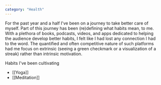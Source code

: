 ```yaml
---
category: "Health"
---
```

For the past year and a half I've been on a journey to take better care of myself. Part of this journey has been (re)defining what habits mean, to me. With a plethora of books, podcasts, videos, and apps dedicated to helping the audience develop better habits, I felt like I had lost any connection I had to the word. The quantified and often competitive nature of such platforms had me focus on extrinsic (seeing a green checkmark or a visualization of a streak) rather than intrinsic motivation.

Habits I've been cultivating
- [[Yoga]]
- [[Meditation]]
